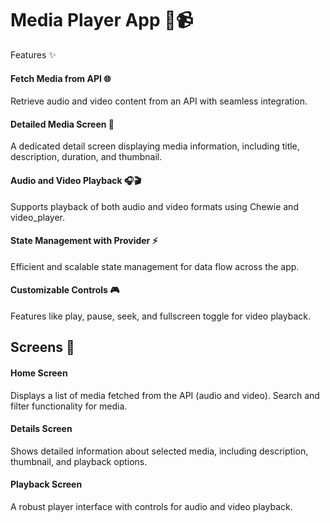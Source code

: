 # Media Player App 🎵📹

Features ✨

#### Fetch Media from API 🌐
Retrieve audio and video content from an API with seamless integration.

#### Detailed Media Screen 📄
A dedicated detail screen displaying media information, including title, description, duration, and thumbnail.

#### Audio and Video Playback 🎧🎬
Supports playback of both audio and video formats using Chewie and video_player.

#### State Management with Provider ⚡
Efficient and scalable state management for data flow across the app.

#### Customizable Controls 🎮
Features like play, pause, seek, and fullscreen toggle for video playback.

## Screens 📱
#### Home Screen

Displays a list of media fetched from the API (audio and video).
Search and filter functionality for media.
#### Details Screen

Shows detailed information about selected media, including description, thumbnail, and playback options.
#### Playback Screen

A robust player interface with controls for audio and video playback.
